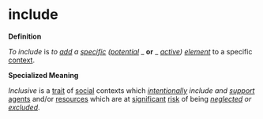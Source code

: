 # include

**Definition**

_To include_ is _to_ [_add_](https://github.com/gcassel/Modular-Organization-Terminology/new/master/terms/add.md) _a_ [_specific_](https://github.com/gcassel/Modular-Organization-Terminology/blob/master/terms/specific.md) _(_[_potential_](https://github.com/gcassel/Modular-Organization-Terminology/blob/master/terms/potential.md) _ **or** _ [_active_](https://github.com/gcassel/Modular-Organization-Terminology/blob/master/terms/active.md)_)_ [_element_](https://github.com/gcassel/Modular-Organization-Terminology/blob/master/terms/element.md) to a specific [context](https://github.com/gcassel/Modular-Organization-Terminology/blob/master/terms/context.md).

**Specialized Meaning**

_Inclusive_ is a [trait](https://github.com/gcassel/Modular-Organization-Terminology/blob/master/terms/trait.md) of [social](https://github.com/gcassel/Modular-Organization-Terminology/blob/master/terms/social.md) contexts which [_intentionally_](https://github.com/gcassel/Modular-Organization-Terminology/blob/master/terms/intend.md) _include and_ [_support_](https://github.com/gcassel/Modular-Organization-Terminology/blob/master/terms/support.md) [agents](https://github.com/gcassel/Modular-Organization-Terminology/blob/master/terms/agent.md) and/or [resources](https://github.com/gcassel/Modular-Organization-Terminology/blob/master/terms/resource.md) which are at [significant](https://github.com/gcassel/Modular-Organization-Terminology/blob/master/terms/significance.md) [risk](https://github.com/gcassel/Modular-Organization-Terminology/blob/master/terms/risk.md) of being [_neglected_](https://github.com/gcassel/Modular-Organization-Terminology/blob/master/terms/neglect.md) _or_ [_excluded_](https://github.com/gcassel/Modular-Organization-Terminology/blob/master/terms/exclude.md).
